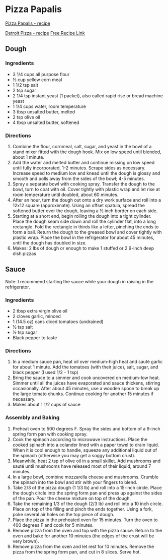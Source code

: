 # Pizza Papalis
[Pizza Papalis - recipe](http://www.amyscookingadventures.com/2011/03/chicago-style-stuffed-pizza-popeye.html)

[Detroit Pizza - recipe](https://www.cookscountry.com/recipes/9775-detroit-style-pizza?extcode=MCSKD10L0&ref=new_search_experience_1`)
[Free Recipe Link](https://www.cookscountry.com/recipes/9775-detroit-style-pizza?sqn=5lzE2u4W7jKx8Zb/jyiVYXcHKuYV8X5oTRvUnPtrHO8%3D%0A&extcode=NSCIK10YT&utm_source=youtube&utm_medium=photo&utm_content=detroitpizza&utm_campaign=youtube)

## Dough

### Ingredients
* 3 1/4 cups all purpose flour
* ½ cup yellow corn meal
* 1 1/2 tsp salt
* 2 tsp sugar
* 2 1/4 tsp instant yeast (1 packet), also called rapid rise or bread machine yeast
* 1 1/4 cups water, room temperature
* 3 tbsp unsalted butter, melted
* 2 tsp olive oil
* 4 tbsp unsalted butter, softened

### Directions
1. Combine the flour, cornmeal, salt, sugar, and yeast in the bowl of a stand mixer fitted with the dough hook.  Mix on low speed until blended, about 1 minute.
2. Add the water and melted butter and continue missing on low speed until fully incorporated, 1-2 minutes.  Scrape sides as necessary.  Increase speed to medium low and knead until the dough is glossy and smooth and polls away from the sides of the bowl; 4-5 minutes.
3. Spray a separate bowl with cooking spray.  Transfer the dough to the bowl, turn to coat with oil.  Cover tightly with plastic wrap and let rise at room temperature until doubled, about 60 minutes.
4. After an hour, turn the dough out onto a dry work surface and roll into a 12x12 square (approximate).  Using an offset spatula, spread the softened butter over the dough, leaving a ½ inch border on each side.
5. Starting at a short end, begin rolling the dough into a tight cylinder.  Place the dough seam side down and roll the cylinder flat, into a long rectangle.  Fold the rectangle in thirds like a letter, pinching the ends to form a ball.  Return the dough to the greased bowl and cover tightly with plastic wrap.  Place the bowl in the refrigerator for about 45 minutes, until the dough has doubled in size.
6. Makes: 2 lbs of dough or enough to make 1 stuffed or 2 9-inch deep dish pizzas

## Sauce

Note: I recommend starting the sauce while your dough in raising in the refrigerator.

### Ingredients
* 2 tbsp extra virgin olive oil
* 2 cloves garlic, minced
* 1 (14.5 oz) cans diced tomatoes (undrained)
* ½ tsp salt
* ½ tsp sugar
* Black pepper to taste

### Directions
1. In a medium sauce pan, heat oil over medium-high heat and sauté garlic for about 1 minute.  Add the tomatoes (with their juice), salt, sugar, and black pepper (I used 1/2 - 1 tsp)
2. Bring the sauce to a simmer and cook uncovered on medium-low heat.  Simmer until all the juices have evaporated and sauce thickens, stirring occasionally.  After about 45 minutes, use a wooden spoon to break up the large tomato chunks.  Continue cooking for another 15 minutes if necessary.
3. Makes about 1 1/2 cups of sauce

### Assembly and Baking
1. Preheat oven to 500 degrees F.  Spray the sides and bottom of a 9-inch spring form pan with cooking spray.
2. Cook the spinach according to microwave instructions.  Place the cooked spinach into a colander lined with a paper towel to drain liquid.  When it is cool enough to handle, squeeze any additional liquid out of the spinach (otherwise you may get a soggy bottom crust).
3. Meanwhile, heat 2 tsp of olive oil in a small skillet.  Add mushrooms and sauté until mushrooms have released most of their liquid, around 7 minutes.
4. In a large bowl, combine mozzarella cheese and mushrooms.  Crumble the spinach into the bowl and stir with your fingers to blend.
5. Take 2/3 of the pizza dough (1 1/3 lb) and roll into a 15-inch circle.  Place the dough circle into the spring form pan and press up against the sides of the pan.  Pour the cheese mixture on top of the dough.
6. Take the remaining 1/3 of the dough (2/3 lb) and roll into a 10 inch circle.  Place on top of the filling and pinch the ends together.  Using a fork, poke several air holes on the top piece of dough.
7. Place the pizza in the preheated oven for 15 minutes.  Turn the oven to 400 degrees F and cook for 5 minutes.
8. Remove pizza from the oven and top with the pizza sauce.  Return to the oven and bake for another 10 minutes (the edges of the crust will be very brown).
9. Remove pizza from the oven and let rest for 10 minutes.  Remove the pizza from the spring form pan, and cut in 8 slices.  Serve hot.

